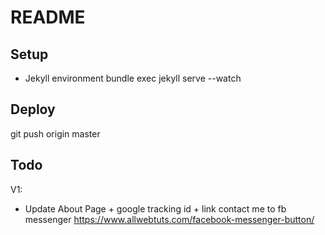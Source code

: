 # README

## Setup
- Jekyll environment
bundle exec jekyll serve --watch

## Deploy
git push origin master

## Todo
V1:
- Update About Page + google tracking id + link contact me to fb messenger
https://www.allwebtuts.com/facebook-messenger-button/

